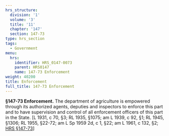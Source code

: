 ```yaml
---
hrs_structure:
  division: '1'
  volume: '3'
  title: '11'
  chapter: '147'
  section: 147-73
type: hrs_section
tags:
  - Government
menu:
  hrs:
    identifier: HRS_0147-0073
    parent: HRS0147
    name: 147-73 Enforcement
weight: 40200
title: Enforcement
full_title: 147-73 Enforcement
---
```

**§147-73 Enforcement.** The department of agriculture is empowered through its authorized agents, deputies and inspectors to enforce this part and to have supervision and control of all enforcement officers of this part in the State. [L 1931, c 70, §3; RL 1935, §1075; am L 1939, c 92, §1; RL 1945, §1306; RL 1955, §22-72; am L Sp 1959 2d, c 1, §22; am L 1961, c 132, §2; [HRS §147-73](/title-11/chapter-147/section-147-73/)]